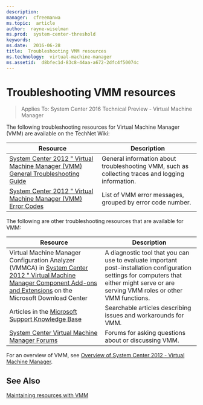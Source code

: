```yaml
---
description:  
manager:  cfreemanwa
ms.topic:  article
author:  rayne-wiselman
ms.prod:  system-center-threshold
keywords:  
ms.date:  2016-06-28
title:  Troubleshooting VMM resources
ms.technology:  virtual-machine-manager
ms.assetid:  d8bfec1d-83c8-44aa-a672-2dfc4f50074c
---
```


# Troubleshooting VMM resources

>Applies To: System Center 2016 Technical Preview - Virtual Machine Manager

The following troubleshooting resources for Virtual Machine Manager (VMM) are available on the TechNet Wiki:

|Resource|Description|
|------------|---------------|
|[System Center 2012 " Virtual Machine Manager (VMM) General Troubleshooting Guide](http://social.technet.microsoft.com/wiki/contents/articles/8826.system-center-2012-virtual-machine-manager-vmm-general-troubleshooting-guide.aspx)|General information about troubleshooting VMM, such as collecting traces and logging information.|
|[System Center 2012 " Virtual Machine Manager (VMM) Error Codes](http://social.technet.microsoft.com/wiki/contents/articles/4906.system-center-2012-portal-virtual-machine-manager-vmm-error-codes.aspx)|List of VMM error messages, grouped by error code number.|

The following are other troubleshooting resources that are available for VMM:

|Resource|Description|
|------------|---------------|
|Virtual Machine Manager Configuration Analyzer (VMMCA) in [System Center 2012 " Virtual Machine Manager Component Add-ons and Extensions](http://www.microsoft.com/en-us/download/details.aspx?id=29309) on the Microsoft Download Center|A diagnostic tool that you can use to evaluate important post-installation configuration settings for computers that either might serve or are serving VMM roles or other VMM functions.|
|Articles in the [Microsoft Support Knowledge Base](http://support.microsoft.com)|Searchable articles describing issues and workarounds for VMM.|
|[System Center Virtual Machine Manager Forums](https://social.technet.microsoft.com/Forums/systemcenter/home?category=virtualmachinemanager)|Forums for asking questions about or discussing VMM.|

For an overview of VMM, see [Overview of System Center 2012 - Virtual Machine Manager](http://technet.microsoft.com/library/gg671827.aspx).

## See Also
[Maintaining resources with VMM](Maintaining-resources-with-VMM.md)



